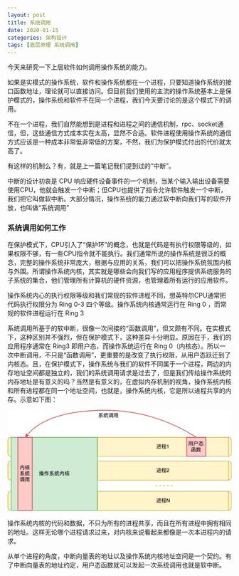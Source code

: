 ```yaml
---
layout: post
title: 系统调用
date: 2020-01-15
categories: 架构设计
tags: [底层原理 系统调用]
---
```


今天来研究一下上层软件如何调用操作系统的能力。

如果是实模式的操作系统，软件和操作系统都在一个进程，只要知道操作系统的接口函数地址，理论就可以直接访问。但目前我们使用的主流的操作系统基本上是保护模式的，操作系统和软件不在同一个进程，我们今天要讨论的是这个模式下的调用。

不在一个进程，我们自然能想到是进程和进程之间的通信机制，rpc、socket通信，但，这些通信方式成本实在太高，显然不合适。软件进程使用操作系统的通信方式应该是一种成本非常低非常低的方案，不然，我们为保护模式付出的代价就太高了。

有这样的机制么？有，就是上一篇笔记我们提到过的“中断”。

中断的设计初衷是 CPU 响应硬件设备事件的一个机制，当某个输入输出设备需要使用CPU，他就会触发一个中断；但CPU也提供了指令允许软件触发一个中断，我们把它叫做软中断。大部分情况，操作系统的能力通过软中断向我们写的软件开放，也叫做“系统调用”

### 系统调用如何工作

在保护模式下，CPU引入了“保护环”的概念，也就是代码是有执行权限等级的，如果权限不够，有一些CPU指令就不能执行。我们通常所说的操作系统是很泛的概念，完整的操作系统非常庞大，根据与应用的关系，我们可以把操作系统氛围内核与外围。所谓操作系统内核，其实就是哪些会向我们写的应用程序提供系统服务的子系统的集合，他们管理所有计算机的硬件资源，也管理着所有运行的应用软件。

操作系统内心的执行权限等级和我们常规的软件进程不同，想英特尔CPU通常把代码执行权限分为 Ring 0-3 四个等级。操作系统内核通常运行在 Ring 0 ，而常规的软件进程运行在 Ring 3

系统调用所基于的软中断，很像一次间接的“函数调用”，但又颇有不同。在实模式下，这种区别并不强烈，但在保护模式下，这种差异十分明显。原因在于，我们的应用程序通常在 Ring3 即用户态，而操作系统运行在 Ring 0（内核态）。所以一次中断调用，不只是“函数调用”，更重要的是改变了执行权限，从用户态跃迁到了内核态。且，在保护模式下，操作系统与我们的软件不同属于一个进程，两边的内存地址空间都是独立的，我们的系统调用请求是过去了，但是我们传给操作系统的内存地址是有意义的吗？当然是有意义的，在虚拟内存机制的视角，操作系统内核和所有进程都在同一个地址空间，也就是，操作系统内核，它是所以进程共享的内存。示意如下图：

![系统调用](../images/系统调用.png)

操作系统内核的代码和数据，不只为所有的进程共享，而且在所有进程中拥有相同的地址。这样无论哪个进程请求过来，对内核来说看起来都像是一次本进程内的请求。

从单个进程的角度，中断向量表的地址以及操作系统内核地址空间是一个契约。有了中断向量表的地址约定，用户态函数就可以发起一次系统调用也就是软中断。
